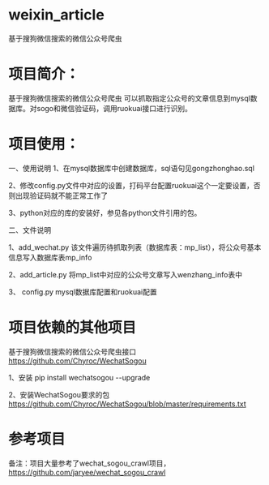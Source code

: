 # weixin_article
基于搜狗微信搜索的微信公众号爬虫

# 项目简介：

基于搜狗微信搜索的微信公众号爬虫 可以抓取指定公众号的文章信息到mysql数据库。对sogo和微信验证码，调用ruokuai接口进行识别。

# 项目使用：

一、使用说明
1、在mysql数据库中创建数据库，sql语句见gongzhonghao.sql

2、修改config.py文件中对应的设置，打码平台配置ruokuai这个一定要设置，否则出现验证码就不能正常工作了

3、python对应的库的安装好，参见各python文件引用的包。

二、文件说明

1、add_wechat.py 该文件遍历待抓取列表（数据库表：mp_list），将公众号基本信息写入数据库表mp_info

2、add_article.py 将mp_list中对应的公众号文章写入wenzhang_info表中

3、 config.py mysql数据库配置和ruokuai配置

# 项目依赖的其他项目
基于搜狗微信搜索的微信公众号爬虫接口
https://github.com/Chyroc/WechatSogou

1、安装
pip install wechatsogou --upgrade

2、安装WechatSogou要求的包
https://github.com/Chyroc/WechatSogou/blob/master/requirements.txt

# 参考项目

备注：项目大量参考了wechat_sogou_crawl项目，https://github.com/jaryee/wechat_sogou_crawl
